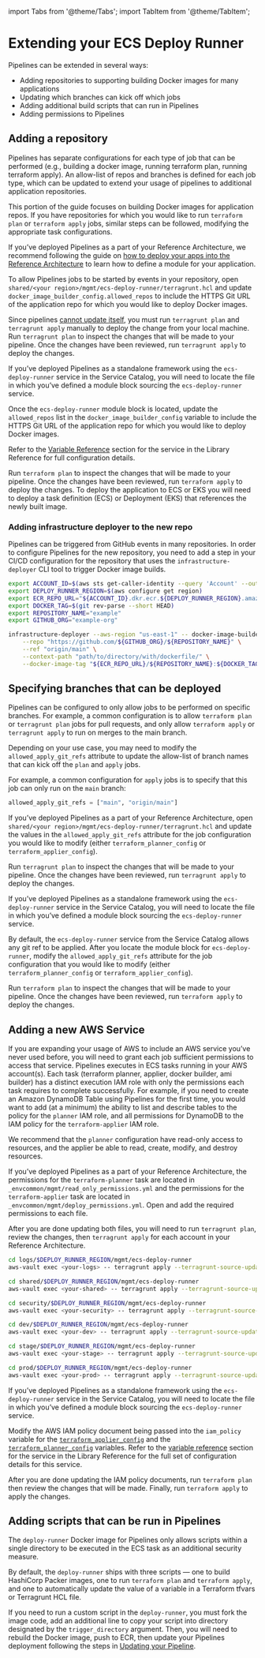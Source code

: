 import Tabs from '@theme/Tabs';
import TabItem from '@theme/TabItem';

# Extending your ECS Deploy Runner

Pipelines can be extended in several ways:
- Adding repositories to supporting building Docker images for many applications
- Updating which branches can kick off which jobs
- Adding additional build scripts that can run in Pipelines
- Adding permissions to Pipelines


## Adding a repository

Pipelines has separate configurations for each type of job that can be performed (e.g., building a docker image, running terraform plan, running terraform apply). An allow-list of repos and branches is defined for each job type, which can be updated to extend your usage of pipelines to additional application repositories.

This portion of the guide focuses on building Docker images for application repos. If you have repositories for which you would like to run `terraform plan` or `terraform apply` jobs, similar steps can be followed, modifying the appropriate task configurations.

<Tabs groupId="deployment-type">
<TabItem value="RefArch" label="RefArch" default>

If you’ve deployed Pipelines as a part of your Reference Architecture, we recommend following the guide on [how to deploy your apps into the Reference Architecture](../../refarch/usage/maintain-your-refarch//deploying-your-apps.md) to learn how to define a module for your application.

To allow Pipelines jobs to be started by events in your repository, open `shared/<your region>/mgmt/ecs-deploy-runner/terragrunt.hcl` and update `docker_image_builder_config.allowed_repos` to include the HTTPS Git URL of the application repo for which you would like to deploy Docker images.

Since pipelines [cannot update itself](./updating.md), you must run `terragrunt plan` and `terragrunt apply` manually to deploy the change from your local machine. Run `terragrunt plan` to inspect the changes that will be made to your pipeline. Once the changes have been reviewed, run `terragrunt apply` to deploy the changes.

</TabItem>
<TabItem value="Standalone" label="Standalone">

If you’ve deployed Pipelines as a standalone framework using the `ecs-deploy-runner` service in the Service Catalog, you will need to locate the file in which you’ve defined a module block sourcing the `ecs-deploy-runner` service.

Once the `ecs-deploy-runner` module block is located, update the `allowed_repos` list in the `docker_image_builder_config` variable to include the HTTPS Git URL of the application repo for which you would like to deploy Docker images.

Refer to the [Variable Reference](../../reference/services/ci-cd-pipeline/ecs-deploy-runner#reference) section for the service in the Library Reference for full configuration details.

Run `terraform plan` to inspect the changes that will be made to your pipeline. Once the changes have been reviewed, run `terraform apply` to deploy the changes. To deploy the application to ECS or EKS you will need to deploy a task definition (ECS) or Deployment (EKS) that references the newly built image.
</TabItem>
</Tabs>

### Adding infrastructure deployer to the new repo

Pipelines can be triggered from GitHub events in many repositories. In order to configure Pipelines for the new repository, you need to add a step in your CI/CD configuration for the repository that uses the `infrastructure-deployer` CLI tool to trigger Docker image builds.

```bash
export ACCOUNT_ID=$(aws sts get-caller-identity --query 'Account' --output text)
export DEPLOY_RUNNER_REGION=$(aws configure get region)
export ECR_REPO_URL="${ACCOUNT_ID}.dkr.ecr.${DEPLOY_RUNNER_REGION}.amazonaws.com"
export DOCKER_TAG=$(git rev-parse --short HEAD)
export REPOSITORY_NAME="example"
export GITHUB_ORG="example-org"

infrastructure-deployer --aws-region "us-east-1" -- docker-image-builder build-docker-image \
    --repo "https://github.com/${GITHUB_ORG}/${REPOSITORY_NAME}" \
    --ref "origin/main" \
    --context-path "path/to/directory/with/dockerfile/" \
    --docker-image-tag "${ECR_REPO_URL}/${REPOSITORY_NAME}:${DOCKER_TAG}" \
```

## Specifying branches that can be deployed

Pipelines can be configured to only allow jobs to be performed on specific branches. For example, a common configuration is to allow `terraform plan` or `terragrunt plan` jobs for pull requests, and only allow `terraform apply` or `terragrunt apply` to run on merges to the main branch.

Depending on your use case, you may need to modify the `allowed_apply_git_refs` attribute to update the allow-list of branch names that can kick off the `plan` and `apply` jobs.

For example, a common configuration for `apply` jobs is to specify that this job can only run on the `main` branch:
```tf
allowed_apply_git_refs = ["main", "origin/main"]
```

<Tabs groupId="deployment-type">
<TabItem value="RefArch" label="RefArch" default>

If you’ve deployed Pipelines as a part of your Reference Architecture, open `shared/<your region>/mgmt/ecs-deploy-runner/terragrunt.hcl` and update the values in the `allowed_apply_git_refs` attribute for the job configuration you would like to modify (either `terraform_planner_config` or `terraform_applier_config`).

Run `terragrunt plan` to inspect the changes that will be made to your pipeline. Once the changes have been reviewed, run `terragrunt apply` to deploy the changes.

</TabItem>
<TabItem value="Standalone" label="Standalone">

If you’ve deployed Pipelines as a standalone framework using the `ecs-deploy-runner` service in the Service Catalog, you will need to locate the file in which you’ve defined a module block sourcing the `ecs-deploy-runner` service.

By default, the `ecs-deploy-runner` service from the Service Catalog allows any git ref to be applied. After you locate the module block for `ecs-deploy-runner`, modify the `allowed_apply_git_refs` attribute for the job configuration that you would like to modify (either `terraform_planner_config` or `terraform_applier_config`).

Run `terraform plan` to inspect the changes that will be made to your pipeline. Once the changes have been reviewed, run `terraform apply` to deploy the changes.
</TabItem>
</Tabs>

## Adding a new AWS Service

If you are expanding your usage of AWS to include an AWS service you’ve never used before, you will need to grant each job sufficient permissions to access that service. Pipelines executes in ECS tasks running in your AWS account(s). Each task (terraform planner, applier, docker builder, ami builder) has a distinct execution IAM role with only the permissions each task requires to complete successfully. For example, if you need to create an Amazon DynamoDB Table using Pipelines for the first time, you would want to add (at a minimum) the ability to list and describe tables to the policy for the `planner` IAM role, and all permissions for DynamoDB to the IAM policy for the `terraform-applier` IAM role.

We recommend that the `planner` configuration have read-only access to resources, and the applier be able to read, create, modify, and destroy resources.

<Tabs groupId="deployment-type">
<TabItem value="RefArch" label="RefArch" default>

If you’ve deployed Pipelines as a part of your Reference Architecture, the permissions for the `terraform-planner` task are located in `_envcommon/mgmt/read_only_permissions.yml` and the permissions for the `terraform-applier` task are located in `_envcommon/mgmt/deploy_permissions.yml`. Open and add the required permissions to each file.

After you are done updating both files, you will need to run `terragrunt plan`, review the changes, then `terragrunt apply` for each account in your Reference Architecture.
```bash
cd logs/$DEPLOY_RUNNER_REGION/mgmt/ecs-deploy-runner
aws-vault exec <your-logs> -- terragrunt apply --terragrunt-source-update -auto-approve

cd shared/$DEPLOY_RUNNER_REGION/mgmt/ecs-deploy-runner
aws-vault exec <your-shared> -- terragrunt apply --terragrunt-source-update -auto-approve

cd security/$DEPLOY_RUNNER_REGION/mgmt/ecs-deploy-runner
aws-vault exec <your-security> -- terragrunt apply --terragrunt-source-update -auto-approve

cd dev/$DEPLOY_RUNNER_REGION/mgmt/ecs-deploy-runner
aws-vault exec <your-dev> -- terragrunt apply --terragrunt-source-update -auto-approve

cd stage/$DEPLOY_RUNNER_REGION/mgmt/ecs-deploy-runner
aws-vault exec <your-stage> -- terragrunt apply --terragrunt-source-update -auto-approve

cd prod/$DEPLOY_RUNNER_REGION/mgmt/ecs-deploy-runner
aws-vault exec <your-prod> -- terragrunt apply --terragrunt-source-update -auto-approve
```
</TabItem>
<TabItem value="Standalone" label="Standalone">

If you’ve deployed Pipelines as a standalone framework using the `ecs-deploy-runner` service in the Service Catalog, you will need to locate the file in which you’ve defined a module block sourcing the `ecs-deploy-runner` service.

Modify the AWS IAM policy document being passed into the `iam_policy` variable for the [`terraform_applier_config`](../../reference/services/ci-cd-pipeline/ecs-deploy-runner#terraform_applier_config) and the [`terraform_planner_config`](../../reference/services/ci-cd-pipeline/ecs-deploy-runner#terraform_planner_config) variables. Refer to the [variable reference](../../reference/services/ci-cd-pipeline/ecs-deploy-runner#reference) section for the service in the Library Reference for the full set of configuration details for this service.

After you are done updating the IAM policy documents, run `terraform plan` then review the changes that will be made. Finally, run `terraform apply` to apply the changes.
</TabItem>
</Tabs>

## Adding scripts that can be run in Pipelines

The `deploy-runner` Docker image for Pipelines only allows scripts within a single directory to be executed in the ECS task as an additional security measure.

By default, the `deploy-runner` ships with three scripts — one to build HashiCorp Packer images, one to run `terraform plan` and `terraform apply`, and one to automatically update the value of a variable in a Terraform tfvars or Terragrunt HCL file.

If you need to run a custom script in the `deploy-runner`, you must fork the image code, add an additional line to copy your script into directory designated by the `trigger_directory` argument. Then, you will need to rebuild the Docker image, push to ECR, then update your Pipelines deployment following the steps in [Updating your Pipeline](./updating.md).
